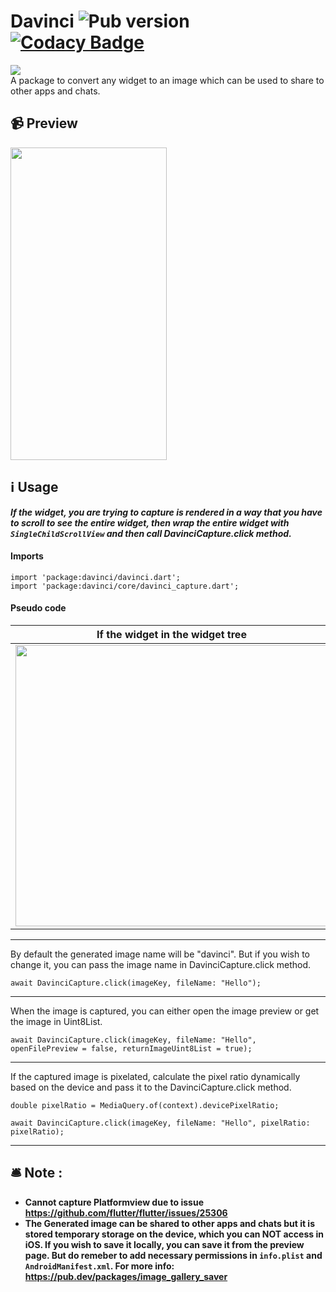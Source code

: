 # Davinci ![Pub version](https://img.shields.io/pub/v/davinci) [![Codacy Badge](https://app.codacy.com/project/badge/Grade/066e267c7beb4fcaa23ba00f2b3eb6b8)](https://www.codacy.com/gh/Imgkl/davinci/dashboard?utm_source=github.com&amp;utm_medium=referral&amp;utm_content=Imgkl/davinci&amp;utm_campaign=Badge_Grade)
<img src ="https://i.ibb.co/wJMkxM5/Oakbridge-Middle-School.png">
<br>
A package to convert any widget to an image which can be used to share to other apps and chats.


## 📹 Preview
<img src ="https://i.ibb.co/8bt4H43/ezgif-com-gif-maker.gif" width="250" height="500">

## ℹ️ Usage

  <i><b> If the widget, you are trying to capture is rendered in a way that you have to scroll to see the entire widget, then wrap the entire widget with `SingleChildScrollView` and then call DavinciCapture.click method.</i> </b>
#### Imports
```
import 'package:davinci/davinci.dart';
import 'package:davinci/core/davinci_capture.dart';
```

#### Pseudo code


| If the widget in the widget tree | If the widget is not in the widget tree  | 
| :---: | :---: |
| <img src ="https://i.ibb.co/tCgQpM3/carbon-1.png" width="500" height="450"> | <img src ="https://i.ibb.co/642nNZc/carbon.png" width="500" height="250"> | 



<hr>
 By default the generated image name will be "davinci". But if you wish to change it, you can pass the image name in  DavinciCapture.click method.
 
```
await DavinciCapture.click(imageKey, fileName: "Hello");
```
<hr>
When the image is captured, you can either open the image preview or get the image in Uint8List.

```
await DavinciCapture.click(imageKey, fileName: "Hello", openFilePreview = false, returnImageUint8List = true);
```
 <hr>
If the captured image is pixelated, calculate the pixel ratio dynamically based on the device and pass it to the DavinciCapture.click method.

```
double pixelRatio = MediaQuery.of(context).devicePixelRatio;

await DavinciCapture.click(imageKey, fileName: "Hello", pixelRatio: pixelRatio);
```
<hr>

## 🛎️ Note :

 - <b>Cannot capture Platformview due to issue https://github.com/flutter/flutter/issues/25306 </b>
 - <b>The Generated image can be shared to other apps and chats but it is stored temporary storage on the device, which you can NOT access in iOS. If you wish to save it locally, you can save it from the preview page. But do remeber to add necessary permissions in `info.plist` and `AndroidManifest.xml`. 
For more info: https://pub.dev/packages/image_gallery_saver</b>

